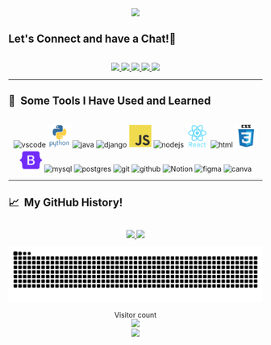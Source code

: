 <div align="center">
  <img src="https://capsule-render.vercel.app/api?type=waving&color=black&text=Hello!&height=100&section=header"/>
</div>

<h2 align="left">
  Let's Connect and have a Chat!💬
</h2><br>

<div align="center">
<a href="https://mail.google.com/mail/u/0/#inbox?compose=new">
  <img height="50" src="https://pngimg.com/uploads/gmail_logo/gmail_logo_PNG12.png"/>
</a>
<a href="https://linktr.ee/mohammedvaraliya">
  <img height="50" src="https://user-images.githubusercontent.com/46517096/166972883-f5f1d88c-0246-4374-88ac-ded0f2cf0699.png"/>
</a>
<a href="https://www.linkedin.com/in/mohammed-varaliya-800632231//">
  <img height="50" src="https://user-images.githubusercontent.com/46517096/166973395-19676cd8-f8ec-4abf-83ff-da8243505b82.png"/>
</a>
<a href="https://twitter.com/Mohammed_8097">
  <img height="50" src="https://user-images.githubusercontent.com/46517096/166974271-91dfa250-d70b-4cb9-8707-f1bda1b708c3.png"/>
</a>
<a href="https://www.instagram.com/mohammed.varaliya.10/">
  <img height="50" src="https://user-images.githubusercontent.com/46517096/166974368-9798f39f-1f46-499c-b14e-81f0a3f83a06.png"/>
</a>
</div>
  
---  
  
<h2> 🚀 &nbsp;Some Tools I Have Used and Learned</h2><br>

<div align="center">
<img src="https://cdn.jsdelivr.net/gh/devicons/devicon/icons/vscode/vscode-original.svg" alt="vscode" width="45" height="45"/>
<img src="https://raw.githubusercontent.com/devicons/devicon/master/icons/python/python-original-wordmark.svg" alt="python" width="45" height="45" />
<img src="https://cdn-icons-png.flaticon.com/512/152/152760.png" alt="java" width="45" height="45"/> 
<img src="https://verbose-equals-true.gitlab.io/django-postgres-vue-gitlab-ecs/django.jpg" alt="django" width="45" height="45"/> 
<img src="https://raw.githubusercontent.com/devicons/devicon/master/icons/javascript/javascript-original.svg" alt="javascript" width="45" height="45" />
<img src="https://cdn-icons-png.flaticon.com/512/5968/5968322.png" alt="nodejs" width="45" height="45" /> 
<img src="https://raw.githubusercontent.com/devicons/devicon/master/icons/react/react-original-wordmark.svg" alt="react" width="45" height="45" />
<img src="https://cdn.jsdelivr.net/gh/devicons/devicon/icons/html5/html5-original.svg" alt="html" width="45" height="45"/>
<img src="https://raw.githubusercontent.com/devicons/devicon/master/icons/css3/css3-original-wordmark.svg" alt="css5" width="45" height="45" />
<img src="https://raw.githubusercontent.com/devicons/devicon/master/icons/bootstrap/bootstrap-plain.svg" alt="bootstrap" width="45" height="45" />
<img src="https://www.freepnglogos.com/uploads/logo-mysql-png/logo-mysql-mysql-logo-png-images-are-download-crazypng-21.png" alt="mysql" width="45" height="45" />
<img src="https://upload.wikimedia.org/wikipedia/commons/thumb/2/29/Postgresql_elephant.svg/1200px-Postgresql_elephant.svg.png" alt="postgres" width="45" height="45" />
<img src="https://cdn.jsdelivr.net/gh/devicons/devicon/icons/git/git-original.svg" alt="git" width="45" height="45"/>
<img src="https://cdn4.iconfinder.com/data/icons/iconsimple-logotypes/512/github-512.png" alt="github" width="45" height="45"/>
<img src="https://upload.wikimedia.org/wikipedia/commons/thumb/e/e9/Notion-logo.svg/1024px-Notion-logo.svg.png" alt="Notion" width="45" height="45"/> 
<img src="https://cdn.jsdelivr.net/gh/devicons/devicon/icons/figma/figma-original.svg" alt="figma" width="45" height="45"/>
<img src="https://cdn-images-1.medium.com/max/1200/1*A6kkoOVJVpXPWewg8axc5w.png" alt="canva" width="45" height="45"/>
</div>

---

<h2> 📈 &nbsp;My GitHub History!</h2><br>
<div  align="center">
<a href="https://github.com/Mohammedvaraliya">
  <img height="180em" src="https://github-readme-stats.vercel.app/api?username=MohammedVaraliya&theme=noctis_minimus&show_icons=true" />
  <img height="180em" src="https://github-readme-stats.vercel.app/api/top-langs/?username=MohammedVaraliya&theme=noctis_minimus&layout=compact&card_width=350" />
</a>
</div>

![Snake animation](https://github.com/Mohammedvaraliya/MohammedVaraliya/blob/output/github-contribution-grid-snake.svg)


<div align="center"> 
  Visitor count<br>
  <img src="https://profile-counter.glitch.me/MohammedVaraliya/count.svg" />
</div>

<div align="center">
  <img src="https://capsule-render.vercel.app/api?type=waving&color=black&height=100&section=footer"/>
</div>

